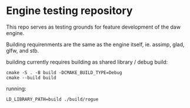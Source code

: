 # Engine testing repository

This repo serves as testing grounds for feature development of the daw engine.

Building requirenments are the same as the engine itself, ie. assimp, glad,
glfw, and stb.

building currently requires building as shared library / debug build:

```
cmake -S . -B build -DCMAKE_BUILD_TYPE=Debug
cmake --build build
```

running:
```
LD_LIBRARY_PATH=build ./build/rogue
```

